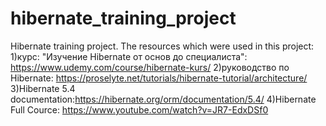 # hibernate_training_project
Hibernate training project. 
The resources which were used in this project: 
1)курс: "Изучение Hibernate от основ до специалиста": https://www.udemy.com/course/hibernate-kurs/
2)руководство по Hibernate: https://proselyte.net/tutorials/hibernate-tutorial/architecture/
3)Hibernate 5.4 documentation:https://hibernate.org/orm/documentation/5.4/
4)Hibernate Full Cource: https://www.youtube.com/watch?v=JR7-EdxDSf0
